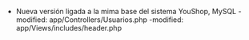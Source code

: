 - Nueva versión ligada a la mima base del sistema YouShop, MySQL
    -modified:   app/Controllers/Usuarios.php
    -modified:   app/Views/includes/header.php